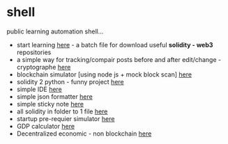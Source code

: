 # shell
public learning automation shell...

- start learning [here](https://github.com/mosi-sol/shell/tree/main/start-learning) - a batch file for download useful **solidity - web3** repositories
- a simple way for tracking/compair posts before and after edit/change - cryptographe [here](https://github.com/mosi-sol/shell/tree/main/nodejs-cryptography) 
- blockchain simulator [using node js + mock block scan] [here](https://github.com/mosi-sol/shell/tree/main/Blockchain%20Simulator) 
- solidity 2 python - funny project [here](https://github.com/mosi-sol/shell/tree/main/Translate%20Solidity%202%20python)
- simple IDE [here](https://github.com/mosi-sol/shell/tree/main/ide)
- simple json formatter [here](https://github.com/mosi-sol/shell/tree/main/JsonFormatter)
- simple sticky note [here](https://github.com/mosi-sol/shell/tree/main/sticky%20notes)
- all solidity in folder to 1 file [here](https://github.com/mosi-sol/shell/tree/main/solidity_files_2_one_file)
- startup pre-requier simulator [here](https://github.com/mosi-sol/shell/tree/main/StartupSimulator)
- GDP calculator [here](https://github.com/mosi-sol/shell/tree/main/GDP-calculator)
- Decentralized economic - non blockchain [here](https://github.com/mosi-sol/shell/tree/main/Decentralized%20Economic%20System%20-%20non%20Blockchain)
